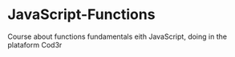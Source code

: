 # JavaScript-Functions
Course about functions fundamentals eith JavaScript, doing in the plataform Cod3r
